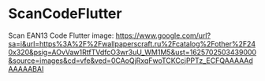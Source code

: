 # ScanCodeFlutter
Scan EAN13 Code Flutter
image: https://www.google.com/url?sa=i&url=https%3A%2F%2Fwallpaperscraft.ru%2Fcatalog%2Fother%2F240x320&psig=AOvVaw1RtfTVdfcO3wr3uU_WM1M5&ust=1625702503439000&source=images&cd=vfe&ved=0CAoQjRxqFwoTCKCcjPPTz_ECFQAAAAAdAAAAABAI
